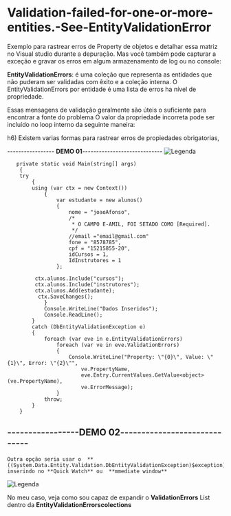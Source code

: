 # Validation-failed-for-one-or-more-entities.-See-EntityValidationError

Exemplo para rastrear erros de Property de objetos e detalhar essa matriz no Visual studio durante a depuração. Mas você também pode capturar a exceção e gravar os erros em algum armazenamento de log ou no console:

**EntityValidationErrors**: é uma coleção que representa as entidades que não puderam ser validadas com êxito e a coleção interna. O EntityValidationErrors por entidade é uma lista de erros ha nível de propriedade.
 
 Essas mensagens de validação geralmente são úteis o suficiente para encontrar a fonte do problema
  O valor da propriedade incorreta pode ser incluído no loop interno da seguinte maneira:
 
   h6) Existem varias formas para rastrear erros de propiedades obrigatorias,
   
 
----------------- **DEMO 01**-----------------------------
![Legenda](https://i.imgur.com/POdZadh.png)	

 
       private static void Main(string[] args)
        {
        try
            {
            using (var ctx = new Context())
                {
                    var estudante = new alunos()
                    {
                        nome = "joaoAfonso",
                        /*
                         * O CAMPO E-AMIL, FOI SETADO COMO [Required].
                         */
                        //email ="email@gmail.com"
                        fone = "8578785",
                        cpf = "15215855-20",
                        idCursos = 1,
                        IdInstrutores = 1
                    };

             ctx.alunos.Include("cursos");
             ctx.alunos.Include("instrutores");
             ctx.alunos.Add(estudante);
              ctx.SaveChanges();
                }
                Console.WriteLine("Dados Inseridos");
                Console.ReadLine();
            }
            catch (DbEntityValidationException e)
            {
                foreach (var eve in e.EntityValidationErrors)
                    foreach (var ve in eve.ValidationErrors)
                    {
                        Console.WriteLine("Property: \"{0}\", Value: \"{1}\", Error: \"{2}\"",
                            ve.PropertyName,
                            eve.Entry.CurrentValues.GetValue<object>(ve.PropertyName),
                            ve.ErrorMessage);
                    }
                throw;
            }
        }
        
 -----------------**DEMO 02**-----------------------------
 --
    Outra opção seria usar o  **((System.Data.Entity.Validation.DbEntityValidationException)$exception).EntityValidationErrors** inserindo no **Quick Watch** ou  **mmediate window**
 
 ![Legenda](https://i.imgur.com/g9sjNyQ.png)
    
 
   No meu caso, veja como sou capaz de expandir o **ValidationErrors**   List dentro da  **EntityValidationErrorscolections** 
 
  
